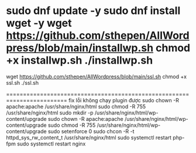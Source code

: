 sudo dnf update -y
sudo dnf install wget -y
wget https://github.com/sthepen/AllWordpress/blob/main/installwp.sh 
chmod +x installwp.sh
./installwp.sh
  =================================================================
  wget https://github.com/sthepen/AllWordpress/blob/main/ssl.sh
chmod +x ssl.sh
./ssl.sh

========================================================================
fix lỗi không chạy plugin được 
sudo chown -R apache:apache /usr/share/nginx/html
sudo chmod -R 755 /usr/share/nginx/html
sudo mkdir -p /usr/share/nginx/html/wp-content/upgrade
sudo chown -R apache:apache /usr/share/nginx/html/wp-content/upgrade
sudo chmod -R 755 /usr/share/nginx/html/wp-content/upgrade
sudo setenforce 0
sudo chcon -R -t httpd_sys_rw_content_t /usr/share/nginx/html
sudo systemctl restart php-fpm
sudo systemctl restart nginx
